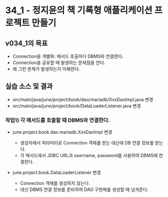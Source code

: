 # 34_1 - 정지윤의 책 기록형 애플리케이션 프로젝트 만들기

## v034_1의 목표

- Connection을 개별화: 메서드 호출마다 DBMS와 연결한다.
- Connection을 공유할 때 발생하는 문제점을 안다.
- 왜 그런 문제가 발생하는지 이해한다.

## 실습 소스 및 결과

- src/main/java/june/project/book/dao/mariadb/XxxDaoImpl.java 변경
- src/main/java/june/project/book/DataLoaderListener.java 변경

### 작업1) 각 메서드를 호출할 때 DBMS와 연결한다.

- june.project.book.dao.mariadb.XxxDaoImpl 변경
  - 생성자에서 파라미터로 Connection 객체를 받는 대신에 DB 연결 정보를 받는다.
  - 각 메서드에서 JDBC URL과 username, password를 사용하여 DBMS에 연결한다.
  
- june.project.book.DataLoaderListener 변경
  - Connection 객체를 생성하지 않는다.
  - 대신 DBMS 연결 정보를 준비하여 DAO 구현체를 생성할 때 넘겨준다.

  